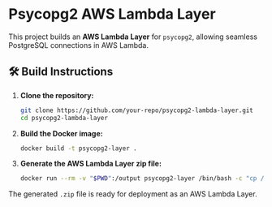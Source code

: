 # Psycopg2 AWS Lambda Layer

This project builds an **AWS Lambda Layer** for `psycopg2`, allowing seamless PostgreSQL connections in AWS Lambda.

## 🛠 Build Instructions

1. **Clone the repository:**
   ```bash
   git clone https://github.com/your-repo/psycopg2-lambda-layer.git
   cd psycopg2-lambda-layer
   ```

2. **Build the Docker image:**
   ```bash
   docker build -t psycopg2-layer .
   ```

3. **Generate the AWS Lambda Layer zip file:**
   ```bash
   docker run --rm -v "$PWD":/output psycopg2-layer /bin/bash -c "cp /app/psycopg2-layer-*.zip /output"
   ```

The generated `.zip` file is ready for deployment as an AWS Lambda Layer.